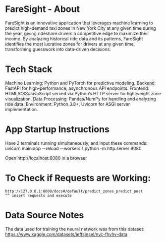 # FareSight - About
FareSight is an innovative application that leverages machine learning to predict high-demand taxi zones in New York City at any given time during the year, giving rideshare drivers a competitive edge to maximize their income. By analyzing historical ride data and its patterns, FareSight identifies the most lucrative zones for drivers at any given time, transforming guesswork into data-driven decisions.

# Tech Stack
Machine Learning: Python and PyTorch for predictive modeling.
Backend: FastAPI for high-performance, asynchronous API endpoints.
Frontend: HTML/CSS/JavaScript served via Python’s HTTP server for lightweight zone visualization.
Data Processing: Pandas/NumPy for handling and analyzing ride data.
Environment: Python 3.8+, Uvicorn for ASGI server implementation.

# App Startup Instructions
  Have 2 terminals running simultaneously, and input these commands:
      uvicorn main:app --reload --workers 1
      python -m http.server 8080
  
  Open http://localhost:8080 in a browser

# To Check if Requests are Working:
    http://127.0.0.1:8000/docs#/default/predict_zones_predict_post
    ^^ insert requests and execute

# Data Source Notes
The data used for training the neural network was from this dataset: https://www.kaggle.com/datasets/jeffsinsel/nyc-fhvhv-data
